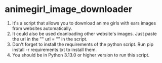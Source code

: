 # animegirl_image_downloader
1. It's a script that allows you to download anime girls with ears images from websites automatically.
2. It could also be used doanloading other website's images. Just paste the url in the "" url = "" in the script.
3. Don't forget to install the requirements of the python script. Run pip install -r requirements.txt to install them.
4. You should be in Python 3.13.0 or higher version to run this script.
